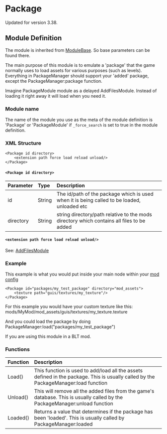 # Package

Updated for version 3.38.

## Module Definition

The module is inherited from [ModuleBase](https://luffyyy.gitbook.io/beardlib/modules/modulebase). So base parameters can be found there.

The main purpose of this module is to emulate a 'package' that the game normally uses to load assets for various purposes \(such as levels\). Everything in PackageManager should support your 'added' package, except the PackageManager:package function.

Imagine PackageModule module as a delayed AddFilesModule. Instead of loading it right away it will load when you need it.

### Module name

The name of the module you use as the meta of the module definition is 'Package' or 'PackageModule' if `_force_search` is set to true in the module definition.

### XML Structure

```markup
<Package id directory>
    <extension path force load reload unload/>
</Package>
```

#### `<Package id directory>`

| Parameter | Type | Description |
| :--- | :--- | :--- |
| id | String | The id/path of the package which is used when it is being called to be loaded, unloaded etc |
| directory | String | string directory/path relative to the mods directory which contains all files to be added |

#### `<extension path force load reload unload/>`

See: [AddFilesModule](https://luffyyy.gitbook.io/beardlib/modules/addfilesmodule)

### Example

This example is what you would put inside your main node within your [mod config](https://github.com/GreatBigBushyBeard/PAYDAY-2-BeardLib/wiki/Module-Config)

```markup
<Package id="packages/my_test_package" directory="mod_assets">
    <texture path="guis/textures/my_texture"/>
</Package>
```

For this example you would have your custom texture like this: mods/MyMod/mod\_assets/guis/textures/my\_texture.texture

And you could load the package by doing PackageManager:load\("packages/my\_test\_package"\)

If you are using this module in a BLT mod.

### Functions

| Function | Description |
| :--- | :--- |
| Load\(\) | This function is used to add/load all the assets defined in the package. This is usually called by the PackageManager:load function |
| Unload\(\) | This will remove all the added files from the game's database. This is usually called by the PackageManager:unload function |
| Loaded\(\) | Returns a value that determines if the package has been 'loaded'. This is usually called by PackageManager:loaded |

